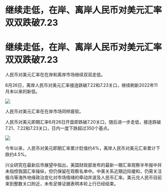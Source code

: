 # 继续走低，在岸、离岸人民币对美元汇率双双跌破7.23

# 继续走低，在岸、离岸人民币对美元汇率双双跌破7.23

人民币对美元汇率在在岸和离岸市场继续双双走低。

6月26日，离岸人民币对美元汇率接连跌破7.22和7.23关口，继续刷新2022年11月末以来的新低。

![](https://inews.gtimg.com/om_bt/Oylsl0yLI4dtFOe8SPhHGTxUeL218m4Ln6mY-4ZvbjjTYAA/1000)

人民币对美元汇率在在岸市场同样疲软。

人民币对美元即期汇率6月26日开盘即跌破7.20关口，随后进一步走低，接连跌破7.21、7.22和7.23关口，日内一度下跌超过350个基点。

![](https://inews.gtimg.com/om_bt/OUcnuWrP03uHdTkoLLtrw3K-5iRVYrn60G-QgZFrHVblEAA/1000)

今年以来，人民币对美元即期汇率累计贬值约4%，离岸人民币对美元汇率累计下跌约4.5%。

兴业研究在最新后市展望中指出，美国财政部发布的最新一期汇率观察半年报中并未指控我国汇率操纵，但仍保留在观察名单中。中美关系近期边际缓和，仍需关注俄乌等海外地缘政治变化对市场情绪的牵动并波及人民币汇率。美元兑人民币目前来到整数关口附近，未有足够证据表明本轮上行已经结束。

